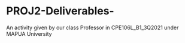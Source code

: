 # PROJ2-Deliverables-
An activity given by our class Professor in CPE106L_B1_3Q2021 under MAPUA University
